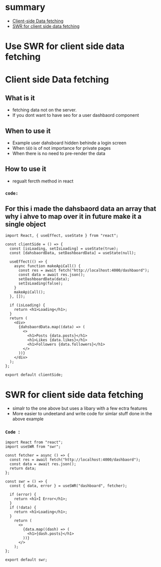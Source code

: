# summary
- [Client-side Data fetching](#Client-side-Data-fetching)
- [SWR for client side data fetching](#SWR-for-client-side-data-fetching)

# Use SWR for client side data fetching 



# Client side Data fetching

## What is it
- fetching data not on the server.
- If you dont want to have seo for a user dashbaord component

## When to use it 
- Example user dahsboard hidden behinde a login screen
- When ```SEO``` is of not importance for private pages
- When there is no need to pre-render the data

## How to use it 

- regualt fercth method in react

### ```code:```

## For this i made the dahsbaord data an array that why i ahve to map over it in future make it a single object
```
import React, { useEffect, useState } from "react";

const clientSide = () => {
  const [isLoading, setIsLoading] = useState(true);
  const [dahsbaordData, setDashboardData] = useState(null);

  useEffect(() => {
    async function makeApiCall() {
      const res = await fetch("http://localhost:4000/dashbaord");
      const data = await res.json();
      setDashboardData(data);
      setIsLoading(false);
    }
    makeApiCall();
  }, []);

  if (isLoading) {
    return <h1>Loading</h1>;
  }
  return (
    <div>
      {dahsbaordData.map((data) => (
        <>
          <h1>Posts {data.posts}</h1>
          <h1>Likes {data.likes}</h1>
          <h1>Followers {data.followers}</h1>
        </>
      ))}
    </div>
  );
};

export default clientSide;

```



# SWR for client side data fetching

- simalr to the one above but uses a libary with a few ectra features
- More easier to undeetand and write code for simlar stuff done in the above example

### ```Code ```:
```
import React from "react";
import useSWR from "swr";

const fetcher = async () => {
  const res = await fetch("http://localhost:4000/dashbaord");
  const data = await res.json();
  return data;
};

const swr = () => {
  const { data, error } = useSWR("dashboard", fetcher);

  if (error) {
    return <h1>Ì Error</h1>;
  }
  if (!data) {
    return <h1>Loading</h1>;
  }
    return (
      <>
        {data.map((dash) => (
          <h1>{dash.posts}</h1>
        ))}
      </>
    );
};

export default swr;

```
